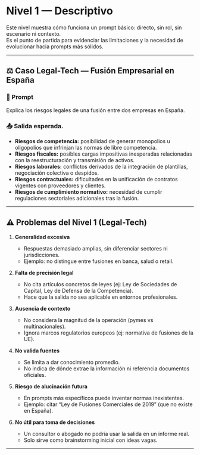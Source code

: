 # Nivel 1 — Descriptivo

Este nivel muestra cómo funciona un prompt básico: directo, sin rol, sin escenario ni contexto.  
Es el punto de partida para evidenciar las limitaciones y la necesidad de evolucionar hacia prompts más sólidos.

---

## ⚖️ Caso Legal-Tech — Fusión Empresarial en España

### 📝 Prompt
Explica los riesgos legales de una fusión entre dos empresas en España.


### 📤 Salida esperada. 
- **Riesgos de competencia:** posibilidad de generar monopolios u oligopolios que infrinjan las normas de libre competencia.  
- **Riesgos fiscales:** posibles cargas impositivas inesperadas relacionadas con la reestructuración y transmisión de activos.  
- **Riesgos laborales:** conflictos derivados de la integración de plantillas, negociación colectiva o despidos.  
- **Riesgos contractuales:** dificultades en la unificación de contratos vigentes con proveedores y clientes.  
- **Riesgos de cumplimiento normativo:** necesidad de cumplir regulaciones sectoriales adicionales tras la fusión.  

---

## ⚠️ Problemas del Nivel 1 (Legal-Tech)
1. **Generalidad excesiva**  
   - Respuestas demasiado amplias, sin diferenciar sectores ni jurisdicciones.  
   - Ejemplo: no distingue entre fusiones en banca, salud o retail.

2. **Falta de precisión legal**  
   - No cita artículos concretos de leyes (ej: Ley de Sociedades de Capital, Ley de Defensa de la Competencia).  
   - Hace que la salida no sea aplicable en entornos profesionales.

3. **Ausencia de contexto**  
   - No considera la magnitud de la operación (pymes vs multinacionales).  
   - Ignora marcos regulatorios europeos (ej: normativa de fusiones de la UE).

4. **No valida fuentes**  
   - Se limita a dar conocimiento promedio.  
   - No indica de dónde extrae la información ni referencia documentos oficiales.

5. **Riesgo de alucinación futura**  
   - En prompts más específicos puede inventar normas inexistentes.  
   - Ejemplo: citar “Ley de Fusiones Comerciales de 2019” (que no existe en España).

6. **No útil para toma de decisiones**  
   - Un consultor o abogado no podría usar la salida en un informe real.  
   - Solo sirve como brainstorming inicial con ideas vagas.

---



